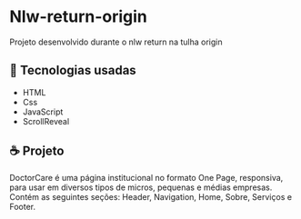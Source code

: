 # Nlw-return-origin

Projeto desenvolvido durante o nlw return
na tulha origin 

## 🚀 Tecnologias usadas 
<ul>
  <li>HTML</li>
  <li>Css</li>
  <li>JavaScript</li>
  <li>ScrollReveal</li>
</ul>

## ☕ Projeto 

DoctorCare é uma página institucional no 
formato One Page, responsiva, para usar 
em diversos tipos de micros, pequenas e 
médias empresas. Contém as seguintes 
seções: Header, Navigation, Home, Sobre, 
Serviços e Footer.
